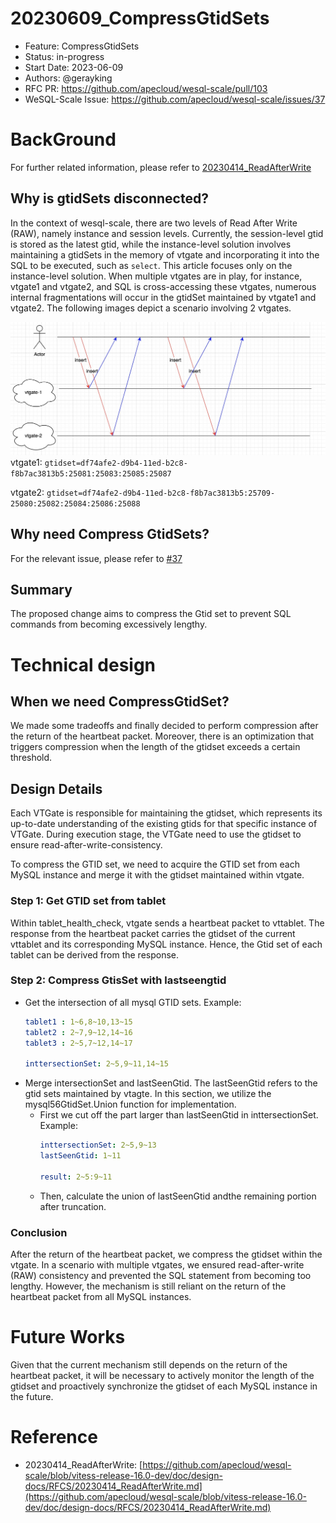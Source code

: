 # 20230609_CompressGtidSets

- Feature: CompressGtidSets
- Status: in-progress
- Start Date: 2023-06-09
- Authors: @gerayking
- RFC PR: https://github.com/apecloud/wesql-scale/pull/103
- WeSQL-Scale Issue: https://github.com/apecloud/wesql-scale/issues/37

# BackGround

For further related information, please refer to [20230414_ReadAfterWrite](https://github.com/apecloud/wesql-scale/blob/vitess-release-16.0-dev/doc/design-docs/RFCS/20230414_ReadAfterWrite.md)

## Why is gtidSets disconnected?

In the context of wesql-scale, there are two levels of Read After Write (RAW), namely instance and session levels. Currently, the session-level gtid is stored as the latest gtid, while the instance-level solution involves maintaining a gtidSets in the memory of vtgate and incorporating it into the SQL to be executed, such as `select`. This article focuses only on the instance-level solution. When multiple vtgates are in play, for instance, vtgate1 and vtgate2, and SQL is cross-accessing these vtgates, numerous internal fragmentations will occur in the gtidSet maintained by vtgate1 and vtgate2. The following images depict a scenario involving 2 vtgates.

![multivtgate](images/multivtgate.jpg)
vtgate1:
`gtidset=df74afe2-d9b4-11ed-b2c8-f8b7ac3813b5:25081:25083:25085:25087`

vtgate2:
`gtidset=df74afe2-d9b4-11ed-b2c8-f8b7ac3813b5:25709-25080:25082:25084:25086:25088`

## Why need Compress GtidSets?

For the relevant issue, please refer to [#37](https://github.com/apecloud/wesql-scale/issues/37)

## Summary

The proposed change aims to compress the Gtid set to prevent SQL commands from becoming excessively lengthy.

# Technical design

## When we need CompressGtidSet?

We made some tradeoffs and finally decided to perform compression after the return of the heartbeat packet. Moreover, there is an optimization that triggers compression when the length of the gtidset exceeds a certain threshold.


## Design Details

Each VTGate is responsible for maintaining the gtidset, which represents its up-to-date understanding of the existing gtids for that specific instance of VTGate. During execution stage, the VTGate need to use the gtidset to ensure read-after-write-consistency.

To compress the GTID set, we need to acquire the GTID set from each MySQL instance and merge it with the gtidset maintained within vtgate.

### Step 1: Get GTID set from tablet 

Within tablet_health_check, vtgate sends a heartbeat packet to vttablet. The response from the heartbeat packet carries the gtidset of the current vttablet and its corresponding MySQL instance. Hence, the Gtid set of each tablet can be derived from the response.

### Step 2: Compress GtisSet with lastseengtid

+ Get the intersection of all mysql GTID sets.
    Example:
    ```yaml
    tablet1 : 1~6,8~10,13~15
    tablet2 : 2~7,9~12,14~16
    tablet3 : 2~5,7~12,14~17
     
    inttersectionSet: 2~5,9~11,14~15
    ```
+ Merge intersectionSet and lastSeenGtid.
    The lastSeenGtid refers to the gtid sets maintained by vtagte. In this section, we utilize the mysql56GtidSet.Union function for implementation.
    + First we cut off the part larger than lastSeenGtid in inttersectionSet.
    Example:
        ```yaml
        inttersectionSet: 2~5,9~13
        lastSeenGtid: 1~11

        result: 2~5:9~11
        ```
    + Then, calculate the union of lastSeenGtid andthe remaining portion after truncation.
### Conclusion

After the return of the heartbeat packet, we compress the gtidset within the vtgate. In a scenario with multiple vtgates, we ensured read-after-write (RAW) consistency and prevented the SQL statement from becoming too lengthy. However, the mechanism is still reliant on the return of the heartbeat packet from all MySQL instances.

# Future Works

Given that the current mechanism still depends on the return of the heartbeat packet, it will be necessary to actively monitor the length of the gtidset and proactively synchronize the gtidset of each MySQL instance in the future.

# Reference

- 20230414_ReadAfterWrite: [https://github.com/apecloud/wesql-scale/blob/vitess-release-16.0-dev/doc/design-docs/RFCS/20230414_ReadAfterWrite.md](https://github.com/apecloud/wesql-scale/blob/vitess-release-16.0-dev/doc/design-docs/RFCS/20230414_ReadAfterWrite.md)
